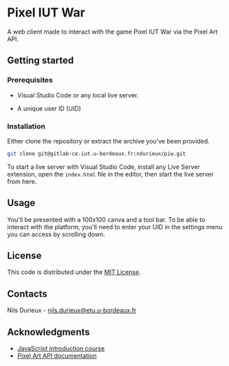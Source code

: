 # Pixel IUT War

A web client made to interact with the game Pixel IUT War via the Pixel Art API.

## Getting started

### Prerequisites

* Visual Studio Code or any local live server.

* A unique user ID (UID)

### Installation

Either clone the repository or extract the archive you've been provided.

```sh
git clone git@gitlab-ce.iut.u-bordeaux.fr:ndurieux/piw.git
```

To start a live server with Visual Studio Code, install any Live Server extension, open the `index.html` file in the editor, then start the live server from here.

## Usage

You'll be presented with a 100x100 canva and a tool bar. To be able to interact with the platform, you'll need to enter your UID in the settings menu you can access by scrolling down.

## License

This code is distributed under the [MIT License](./LICENSE.txt).

## Contacts

Nils Durieux - <nils.durieux@etu.u-bordeaux.fr>

## Acknowledgments

* [JavaScript introduction course](https://js-but1.codenestedu.fr/docs/intro/)
* [Pixel Art API documentation](https://pixel-api.codenestedu.fr/api-docs/)

